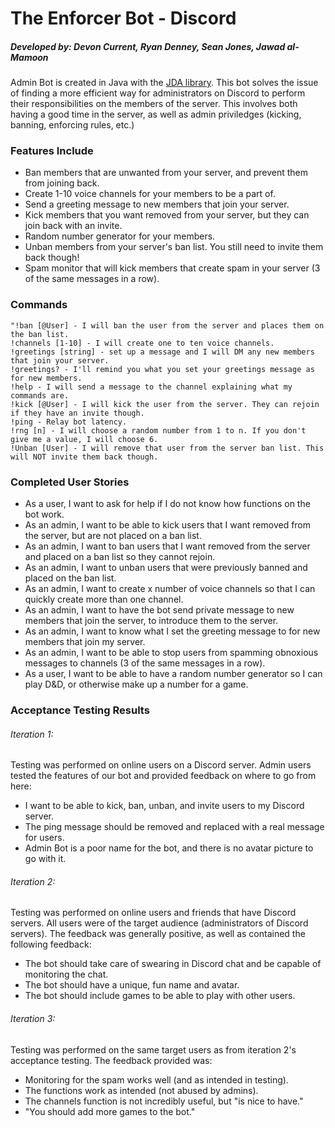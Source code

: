 # The Enforcer Bot - Discord

##### Developed by: Devon Current, Ryan Denney, Sean Jones, Jawad al-Mamoon

Admin Bot is created in Java with the [JDA library](https://github.com/DV8FromTheWorld/JDA). This bot solves the issue of finding a more efficient way for administrators on Discord to perform their responsibilities on the members of the server. This involves both having a good time in the server, as well as admin priviledges (kicking, banning, enforcing rules, etc.)

### Features Include
- Ban members that are unwanted from your server, and prevent them from joining back.
- Create 1-10 voice channels for your members to be a part of.
- Send a greeting message to new members that join your server.
- Kick members that you want removed from your server, but they can join back with an invite.
- Random number generator for your members.
- Unban members from your server's ban list. You still need to invite them back though!
- Spam monitor that will kick members that create spam in your server (3 of the same messages in a row).

### Commands
```
"!ban [@User] - I will ban the user from the server and places them on the ban list.
!channels [1-10] - I will create one to ten voice channels.
!greetings [string] - set up a message and I will DM any new members that join your server.
!greetings? - I'll remind you what you set your greetings message as for new members.
!help - I will send a message to the channel explaining what my commands are.
!kick [@User] - I will kick the user from the server. They can rejoin if they have an invite though.
!ping - Relay bot latency.
!rng [n] - I will choose a random number from 1 to n. If you don't give me a value, I will choose 6.
!Unban [User] - I will remove that user from the server ban list. This will NOT invite them back though.
```
### Completed User Stories
- As a user, I want to ask for help if I do not know how functions on the bot work.
- As an admin, I want to be able to kick users that I want removed from the server, but are not placed on a ban list.
- As an admin, I want to ban users that I want removed from the server and placed on a ban list so they cannot rejoin.
- As an admin, I want to unban users that were previously banned and placed on the ban list.
- As an admin, I want to create x number of voice channels so that I can quickly create more than one channel.
- As an admin, I want to have the bot send private message to new members that join the server, to introduce them to the server.
- As an admin, I want to know what I set the greeting message to for new members that join my server.
- As an admin, I want to be able to stop users from spamming obnoxious messages to channels (3 of the same messages in a row).
- As a user, I want to be able to have a random number generator so I can play D&D, or otherwise make up a number for a game.

### Acceptance Testing Results
###### Iteration 1:
Testing was performed on online users on a Discord server. Admin users tested the features of our bot and provided feedback on where to go from here:
- I want to be able to kick, ban, unban, and invite users to my Discord server.
- The ping message should be removed and replaced with a real message for users.
- Admin Bot is a poor name for the bot, and there is no avatar picture to go with it.

###### Iteration 2:
Testing was performed on online users and friends that have Discord servers. All users were of the target audience (administrators of Discord servers). The feedback was generally positive, as well as contained the following feedback:
- The bot should take care of swearing in Discord chat and be capable of monitoring the chat.
- The bot should have a unique, fun name and avatar.
- The bot should include games to be able to play with other users.

###### Iteration 3:
Testing was performed on the same target users as from iteration 2's acceptance testing. The feedback provided was:
- Monitoring for the spam works well (and as intended in testing).
- The functions work as intended (not abused by admins).
- The channels function is not incredibly useful, but "is nice to have."
- "You should add more games to the bot."



